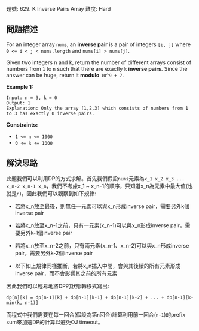 題號: 629. K Inverse Pairs Array
難度: Hard

## 問題描述
For an integer array `nums`, an **inverse pair** is a pair of integers `[i, j]` where `0 <= i < j < nums.length` and `nums[i] > nums[j]`.

Given two integers n and k, return the number of different arrays consist of numbers from `1` to `n` such that there are exactly `k` **inverse pairs**. Since the answer can be huge, return it **modulo** `10^9 + 7`.

**Example 1:**
```
Input: n = 3, k = 0
Output: 1
Explanation: Only the array [1,2,3] which consists of numbers from 1 to 3 has exactly 0 inverse pairs.
```
**Constraints:**

- `1 <= n <= 1000`
- `0 <= k <= 1000`

## 解決思路
此題我們可以利用DP的方式求解。首先我們假設`nums`元素為`x_1 x_2 x_3 ... x_n-2 x_n-1 x_n`，我們不考慮x_1 ~ x_n-1的順序，只知道x_n為元素中最大值(也就是`n`)，因此我們可以觀察到如下規律:

- 若將x_n放至最後，則無任一元素可以與x_n形成inverse pair，需要另外k個inverse pair

- 若將x_n放至x_n-1之前，只有一元素(x_n-1)可以與x_n形成inverse pair，需要另外k-1個inverse pair

- 若將x_n放至x_n-2之前，只有兩元素(x_n-1、x_n-2)可以與x_n形成inverse pair，需要另外k-2個inverse pair

- 以下如上規律同樣推斷，若將x_n插入中間，會與其後續的所有元素形成inverse pair，而不會影響其之前的所有元素

因此我們可以輕易地將DP的狀態轉移式寫出:

`dp[n][k] = dp[n-1][k] + dp[n-1][k-1] + dp[n-1][k-2] + ... + dp[n-1][k-min(k, n-1)]`

而程式中我們需要在每一回合(假設為第`n`回合)計算利用前一回合(`n-1`)的prefix sum來加速DP的計算以避免OJ timeout。
